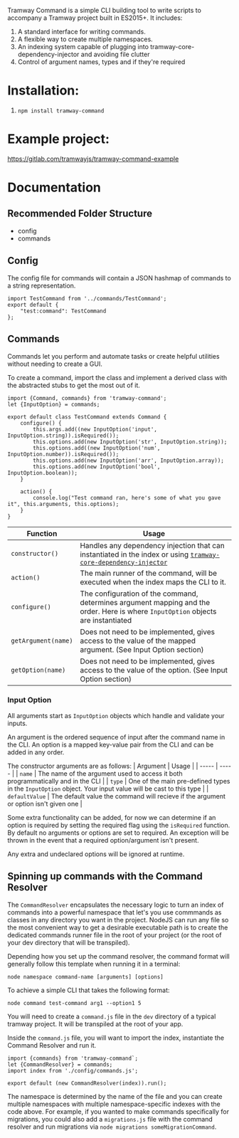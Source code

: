 Tramway Command is a simple CLI building tool to write scripts to accompany a Tramway project built in ES2015+. It includes:

1. A standard interface for writing commands.
2. A flexible way to create multiple namespaces.
3. An indexing system capable of plugging into tramway-core-dependency-injector and avoiding file clutter
4. Control of argument names, types and if they're required

# Installation:
1. `npm install tramway-command`

# Example project:
https://gitlab.com/tramwayjs/tramway-command-example

# Documentation

## Recommended Folder Structure
- config
- commands

## Config
The config file for commands will contain a JSON hashmap of commands to a string representation.

```
import TestCommand from '../commands/TestCommand';
export default {
    "test:command": TestCommand
};
```

## Commands
Commands let you perform and automate tasks or create helpful utilities without needing to create a GUI. 

To create a command, import the class and implement a derived class with the abstracted stubs to get the most out of it. 

```
import {Command, commands} from 'tramway-command';
let {InputOption} = commands;

export default class TestCommand extends Command {
    configure() {
        this.args.add((new InputOption('input', InputOption.string)).isRequired());
        this.options.add(new InputOption('str', InputOption.string));
        this.options.add((new InputOption('num', InputOption.number)).isRequired());
        this.options.add(new InputOption('arr', InputOption.array));
        this.options.add(new InputOption('bool', InputOption.boolean));
    }

    action() {
        console.log("Test command ran, here's some of what you gave it", this.arguments, this.options);
    }
}
```

| Function | Usage |
| ----- | ----- |
| ```constructor()``` | Handles any dependency injection that can instantiated in the index or using [`tramway-core-dependency-injector`](https://gitlab.com/tramwayjs/tramway-core-dependency-injector) |
| ```action()``` | The main runner of the command, will be executed when the index maps the CLI to it. | 
| ```configure()``` | The configuration of the command, determines argument mapping and the order. Here is where `InputOption` objects are instantiated |
| ```getArgument(name)``` | Does not need to be implemented, gives access to the value of the mapped argument. (See Input Option section) |
| ```getOption(name)``` | Does not need to be implemented, gives access to the value of the option. (See Input Option section) |

### Input Option
All arguments start as `InputOption` objects which handle and validate your inputs.

An argument is the ordered sequence of input after the command name in the CLI. An option is a mapped key-value pair from the CLI and can be added in any order.

The constructor arguments are as follows:
| Argument | Usage |
| ----- | ----- |
| ```name``` | The name of the argument used to access it both programmatically and in the CLI |
| ```type``` | One of the main pre-defined types in the `InputOption` object. Your input value will be cast to this type | 
| ```defaultValue``` | The default value the command will recieve if the argument or option isn't given one |

Some extra functionality can be added, for now we can determine if an option is required by setting the required flag using the `isRequired` function. By default no arguments or options are set to required. An exception will be thrown in the event that a required option/argument isn't present.

Any extra and undeclared options will be ignored at runtime.

## Spinning up commands with the Command Resolver
The `CommandResolver` encapsulates the necessary logic to turn an index of commands into a powerful namespace that let's you use commmands as classes in any directory you want in the project. NodeJS can run any file so the most convenient way to get a desirable executable path is to create the dedicated commands runner file in the root of your project (or the root of your dev directory that will be transpiled).

Depending how you set up the command resolver, the command format will generally follow this template when running it in a terminal:

```
node namespace command-name [arguments] [options]
```

To achieve a simple CLI that takes the following format:

```
node command test-command arg1 --option1 5
```

You will need to create a `command.js` file in the `dev` directory of a typical tramway project. It will be transpiled at the root of your app.

Inside the `command.js` file, you will want to import the index, instantiate the Command Resolver and run it.

```
import {commands} from 'tramway-command`;
let {CommandResolver} = commands;
import index from './config/commands.js';

export default (new CommandResolver(index)).run();
```

The namespace is determined by the name of the file and you can create multiple namespaces with multiple namespace-specific indexes with the code above. For example, if you wanted to make commands specifically for migrations, you could also add a `migrations.js` file with the command resolver and run migrations via `node migrations someMigrationCommand`.